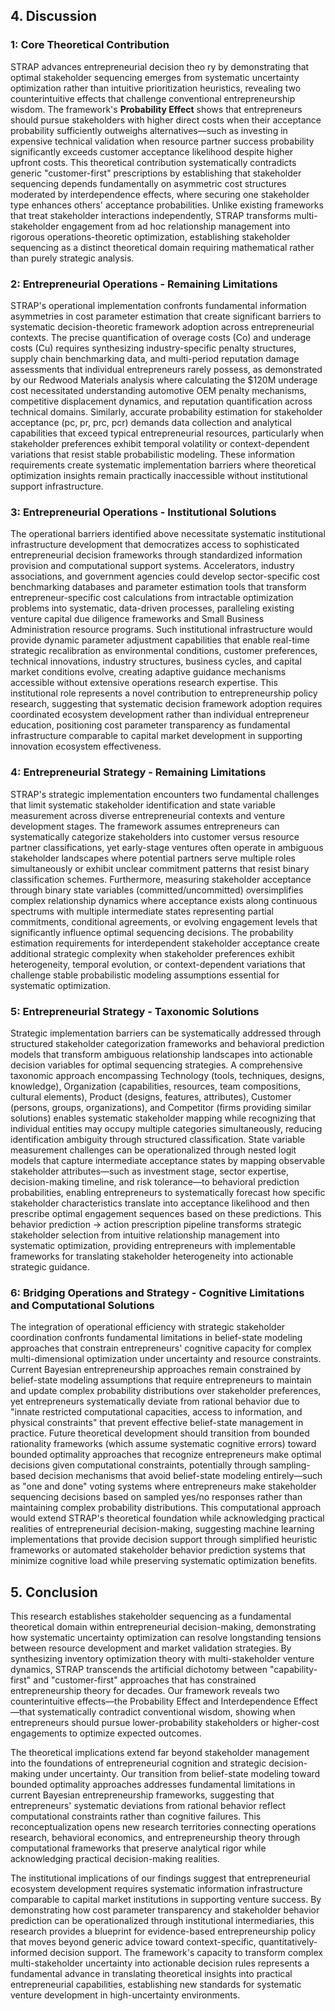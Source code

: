 ## 4. Discussion

### **1: Core Theoretical Contribution**

STRAP advances entrepreneurial decision theo
ry by demonstrating that optimal stakeholder sequencing emerges from systematic uncertainty optimization rather than intuitive prioritization heuristics, revealing two counterintuitive effects that challenge conventional entrepreneurship wisdom. The framework's **Probability Effect** shows that entrepreneurs should pursue stakeholders with higher direct costs when their acceptance probability sufficiently outweighs alternatives—such as investing in expensive technical validation when resource partner success probability significantly exceeds customer acceptance likelihood despite higher upfront costs. This theoretical contribution systematically contradicts generic "customer-first" prescriptions by establishing that stakeholder sequencing depends fundamentally on asymmetric cost structures moderated by interdependence effects, where securing one stakeholder type enhances others' acceptance probabilities. Unlike existing frameworks that treat stakeholder interactions independently, STRAP transforms multi-stakeholder engagement from ad hoc relationship management into rigorous operations-theoretic optimization, establishing stakeholder sequencing as a distinct theoretical domain requiring mathematical rather than purely strategic analysis.

### 2: Entrepreneurial Operations - Remaining Limitations

STRAP's operational implementation confronts fundamental information asymmetries in cost parameter estimation that create significant barriers to systematic decision-theoretic framework adoption across entrepreneurial contexts. The precise quantification of overage costs (Co) and underage costs (Cu) requires synthesizing industry-specific penalty structures, supply chain benchmarking data, and multi-period reputation damage assessments that individual entrepreneurs rarely possess, as demonstrated by our Redwood Materials analysis where calculating the $120M underage cost necessitated understanding automotive OEM penalty mechanisms, competitive displacement dynamics, and reputation quantification across technical domains. Similarly, accurate probability estimation for stakeholder acceptance (pc, pr, prc, pcr) demands data collection and analytical capabilities that exceed typical entrepreneurial resources, particularly when stakeholder preferences exhibit temporal volatility or context-dependent variations that resist stable probabilistic modeling. These information requirements create systematic implementation barriers where theoretical optimization insights remain practically inaccessible without institutional support infrastructure.

### **3: Entrepreneurial Operations - Institutional Solutions**

The operational barriers identified above necessitate systematic institutional infrastructure development that democratizes access to sophisticated entrepreneurial decision frameworks through standardized information provision and computational support systems. Accelerators, industry associations, and government agencies could develop sector-specific cost benchmarking databases and parameter estimation tools that transform entrepreneur-specific cost calculations from intractable optimization problems into systematic, data-driven processes, paralleling existing venture capital due diligence frameworks and Small Business Administration resource programs. Such institutional infrastructure would provide dynamic parameter adjustment capabilities that enable real-time strategic recalibration as environmental conditions, customer preferences, technical innovations, industry structures, business cycles, and capital market conditions evolve, creating adaptive guidance mechanisms accessible without extensive operations research expertise. This institutional role represents a novel contribution to entrepreneurship policy research, suggesting that systematic decision framework adoption requires coordinated ecosystem development rather than individual entrepreneur education, positioning cost parameter transparency as fundamental infrastructure comparable to capital market development in supporting innovation ecosystem effectiveness.

### **4: Entrepreneurial Strategy - Remaining Limitations**

STRAP's strategic implementation encounters two fundamental challenges that limit systematic stakeholder identification and state variable measurement across diverse entrepreneurial contexts and venture development stages. The framework assumes entrepreneurs can systematically categorize stakeholders into customer versus resource partner classifications, yet early-stage ventures often operate in ambiguous stakeholder landscapes where potential partners serve multiple roles simultaneously or exhibit unclear commitment patterns that resist binary classification schemes. Furthermore, measuring stakeholder acceptance through binary state variables (committed/uncommitted) oversimplifies complex relationship dynamics where acceptance exists along continuous spectrums with multiple intermediate states representing partial commitments, conditional agreements, or evolving engagement levels that significantly influence optimal sequencing decisions. The probability estimation requirements for interdependent stakeholder acceptance create additional strategic complexity when stakeholder preferences exhibit heterogeneity, temporal evolution, or context-dependent variations that challenge stable probabilistic modeling assumptions essential for systematic optimization.

### **5: Entrepreneurial Strategy - Taxonomic Solutions**

Strategic implementation barriers can be systematically addressed through structured stakeholder categorization frameworks and behavioral prediction models that transform ambiguous relationship landscapes into actionable decision variables for optimal sequencing strategies. A comprehensive taxonomic approach encompassing Technology (tools, techniques, designs, knowledge), Organization (capabilities, resources, team compositions, cultural elements), Product (designs, features, attributes), Customer (persons, groups, organizations), and Competitor (firms providing similar solutions) enables systematic stakeholder mapping while recognizing that individual entities may occupy multiple categories simultaneously, reducing identification ambiguity through structured classification. State variable measurement challenges can be operationalized through nested logit models that capture intermediate acceptance states by mapping observable stakeholder attributes—such as investment stage, sector expertise, decision-making timeline, and risk tolerance—to behavioral prediction probabilities, enabling entrepreneurs to systematically forecast how specific stakeholder characteristics translate into acceptance likelihood and then prescribe optimal engagement sequences based on these predictions. This behavior prediction → action prescription pipeline transforms strategic stakeholder selection from intuitive relationship management into systematic optimization, providing entrepreneurs with implementable frameworks for translating stakeholder heterogeneity into actionable strategic guidance.

### **6: Bridging Operations and Strategy - Cognitive Limitations and Computational Solutions**

The integration of operational efficiency with strategic stakeholder coordination confronts fundamental limitations in belief-state modeling approaches that constrain entrepreneurs' cognitive capacity for complex multi-dimensional optimization under uncertainty and resource constraints. Current Bayesian entrepreneurship approaches remain constrained by belief-state modeling assumptions that require entrepreneurs to maintain and update complex probability distributions over stakeholder preferences, yet entrepreneurs systematically deviate from rational behavior due to "innate restricted computational capacities, access to information, and physical constraints" that prevent effective belief-state management in practice. Future theoretical development should transition from bounded rationality frameworks (which assume systematic cognitive errors) toward bounded optimality approaches that recognize entrepreneurs make optimal decisions given computational constraints, potentially through sampling-based decision mechanisms that avoid belief-state modeling entirely—such as "one and done" voting systems where entrepreneurs make stakeholder sequencing decisions based on sampled yes/no responses rather than maintaining complex probability distributions. This computational approach would extend STRAP's theoretical foundation while acknowledging practical realities of entrepreneurial decision-making, suggesting machine learning implementations that provide decision support through simplified heuristic frameworks or automated stakeholder behavior prediction systems that minimize cognitive load while preserving systematic optimization benefits.

## 5. Conclusion
This research establishes stakeholder sequencing as a fundamental theoretical domain within entrepreneurial decision-making, demonstrating how systematic uncertainty optimization can resolve longstanding tensions between resource development and market validation strategies. By synthesizing inventory optimization theory with multi-stakeholder venture dynamics, STRAP transcends the artificial dichotomy between "capability-first" and "customer-first" approaches that has constrained entrepreneurship theory for decades. Our framework reveals two counterintuitive effects—the Probability Effect and Interdependence Effect—that systematically contradict conventional wisdom, showing when entrepreneurs should pursue lower-probability stakeholders or higher-cost engagements to optimize expected outcomes.

The theoretical implications extend far beyond stakeholder management into the foundations of entrepreneurial cognition and strategic decision-making under uncertainty. Our transition from belief-state modeling toward bounded optimality approaches addresses fundamental limitations in current Bayesian entrepreneurship frameworks, suggesting that entrepreneurs' systematic deviations from rational behavior reflect computational constraints rather than cognitive failures. This reconceptualization opens new research territories connecting operations research, behavioral economics, and entrepreneurship theory through computational frameworks that preserve analytical rigor while acknowledging practical decision-making realities.

The institutional implications of our findings suggest that entrepreneurial ecosystem development requires systematic information infrastructure comparable to capital market institutions in supporting venture success. By demonstrating how cost parameter transparency and stakeholder behavior prediction can be operationalized through institutional intermediaries, this research provides a blueprint for evidence-based entrepreneurship policy that moves beyond generic advice toward context-specific, quantitatively-informed decision support. The framework's capacity to transform complex multi-stakeholder uncertainty into actionable decision rules represents a fundamental advance in translating theoretical insights into practical entrepreneurial capabilities, establishing new standards for systematic venture development in high-uncertainty environments.